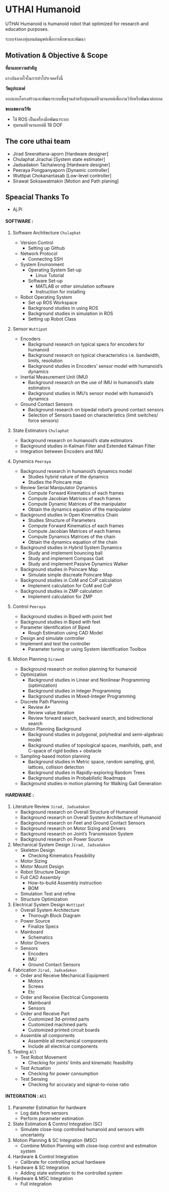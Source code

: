 # UTHAI Humanoid

UTHAI Humanoid is humanoid robot that optimized for research and education purposes.

ระบบจำลองหุ่นยนต์มนุษย์เพื่อการศึกษาและพัฒนา

## Motivation & Objective & Scope

**ที่มาและความสำคัญ**

แรงบันดาลใจในการทำโปรเจคครั้งนี้

**วัตถุประสงค์**

ออกแบบโครงสร้างและพัฒนาระบบพื้นฐานสำหรับหุ่นยนต์ฮิวมานอยด์เพื่องานวิจัยหรือพัฒนาต่อยอด


**ขอบเขตงานวิจัย**

* ใช้ ROS เป็นเครื่องมือพัฒนาระบบ
* หุ่นยนต์ฮิวมานอยด์มี 18 DOF

## The core uthai team

* Jirad  Sreerattana-aporn   [Hardware designer]
* Chulaphat  Jirachai        [System state estimater]
* Jadsadakon  Tachaiwong     [Hardware designer]
* Peeraya  Pongpanyaporn     [Dynamic controller]
* Wuttipat  Chokanantasab    [Low-level controller]
* Sirawat  Soksawatmakin     [Motion and Path planing]


## Speacial Thanks To

* Aj.Pi


#### SOFTWARE :
1. Software Architecture `Chulaphat`
    - Version Control
        * Setting up Github
    - Network Protocol
        * Connecting SSH
    - System Environment
        * Operating System Set-up
            - Linux Tutorial
        * Software Set-up
            - MATLAB or other simulation software
            - Instruction for installing
    - Robot Operating System
        * Set up ROS Workspace
        * Background studies in using ROS
        * Background studies in simulation in ROS
        * Setting up Robot Class
 
 
1. Sensor `Wuttipat`
    - Encoders 
        * Background research on typical specs for encoders for humanoid
        * Background research on typical characteristics i.e. bandwidth, limits, resolution
        * Background studies in Encoders’ sensor model with humanoid’s dynamics
    - Inertial Measurement Unit (IMU)
        * Background research on the use of IMU in humanoid’s state estimators
        * Background studies in IMU’s sensor model with humanoid’s dynamics
    - Ground Contact Sensors
        * Background research on bipedal robot’s ground contact sensors
        * Selection of Sensors based on characteristics (limit switches/ force sensors)
 
1. State Estimators `Chulaphat`
    - Background research on humanoid’s state estimators
    - Background studies in Kalman Filter and Extended Kalman Filter
    - Integration between Encoders and IMU
 
1. Dynamics `Peeraya`
    - Background research in humanoid’s dynamics model
        * Studies hybrid nature of the dynamics
        * Studies the Poincare map
    - Review Serial Manipulator Dynamics
        * Compute Forward Kinematics of each frames
        * Compute Jacobian Matrices of each frames
        * Compute Dynamic Matrices of the manipulator
        * Obtain the dynamics equation of the manipulator
    - Background studies in Open Kinematics Chain
        * Studies Structure of Parameters
        * Compute Forward Kinematics of each frames
        * Compute Jacobian Matrices of each frames
        * Compute Dynamics Matrices of the chain
        * Obtain the dynamics equation of the chain
    - Background studies in Hybrid System Dynamics
        * Study and implement bouncing ball
        * Study and implement Compass Gait
        * Study and implement Passive Dynamics Walker
    - Background studies in Poincare Map
        * Simulate simple discreate Poincare Map
    - Background studies in CoM and CoP calculation
        * Implement calculation for CoM and CoP
    - Background studies in ZMP calculation
        * Implement calculation for ZMP

1. Control `Peeraya`
    - Background studies in Biped with point feet
    - Background studies in Biped with feet
    - Parameter Identification of Biped
        * Rough Estimation using CAD Model
    - Design and simulate controller
    - Implement and test the controller
        * Parameter tuning or using System Identification Toolbox
 
1. Motion Planning `Sirawat`
    - Background research on motion planning for humanoid
    - Optimization
        * Background studies in Linear and Nonlinear Programming (optimization)
        * Background studies in Integer Programming
        * Background studies in Mixed-Integer Programming
    - Discrete Path Planning
        * Review A*
        * Review value iteration
        * Review forward search, backward search, and bidirectional search
    - Motion Planning Background
        * Background studies in polygonal, polyhedral and semi-algebraic model
        * Background studies of topological spaces, manifolds, path, and C-space of rigid bodies + obstacle
    - Sampling-based motion planning
        * Background studies in Metric space, random sampling, grid, lattices, collision detection
        * Background studies in Rapidly-exploring Random Trees
        * Background studies in Probabilistic Roadmaps
    - Background studies in motion planning for Walking Gait Generation
 
 
#### HARDWARE :
1. Literature Review `Jirad, Jadsadakon`
    - Background research on Overall Structure of Humanoid
    - Background research on Overall System Architecture of Humanoid
    - Background research on Feet and Ground Contact Sensors
    - Background research on Motor Sizing and Drivers
    - Background research on Joint’s Transmission System
    - Background research on Power Source
1. Mechanical System Design `Jirad, Jadsadakon`
    - Skeleton Design
        * Checking Kinematics Feasibility
    - Motor Sizing
    - Motor Mount Design
    - Robot Structure Design
    - Full CAD Assembly
        * How-to-build Assembly instruction
        * BOM
    - Simulation Test and refine
    - Structure Optimization
1. Electrical System Design `Wuttipat`
    - Overall System Architecture
        * Thorough Block Diagram
    - Power Source
        * Finalize Specs
    - Mainboard
        * Schematics
    - Motor Drivers
    - Sensors
        * Encoders
        * IMU
        * Ground Contact Sensors
1. Fabrication `Jirad, Jadsadakon`
    - Order and Receive Mechanical Equipment
        * Motors
        * Screws
        * Etc
    - Order and Receive Electrical Components
        * Mainboard
        * Sensors
    - Order and Receive Part
        * Customized 3d-printed parts
        * Customized machined parts
        * Customized printed circuit boards
    - Assemble all components
        * Assemble all mechanical components
        * Include all electrical components
1. Testing `All`
    - Test Robot Movement
        * Checking for joints’ limits and kinematic feasibility
    - Test Actuation
        * Checking for power consumption
    - Test Sensing
        * Checking for accuracy and signal-to-noise ratio
 
 
#### INTEGRATION : `All`

1. Parameter Estimation for hardware
    - Log data from sensors
    - Perform parameter estimation
1. State Estimation & Control Integration (SC)
    - Simulate close-loop controlled humanoid and sensors with uncertainty
1. Motion Planning & SC Integration (MSC)
    - Combine Motion Planning with close-loop control and estimation system
1. Hardware & Control Integration
    - Calibrate for controlling actual hardware
1. Hardware & SC Integration
    - Adding state estimation to the controlled system
1. Hardware & MSC Integration
    - Full integration



